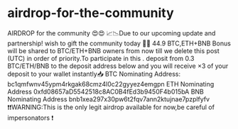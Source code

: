 # airdrop-for-the-community
AIRDROP for the community 😍😍 📈📉Due to our upcoming update and partnership! wish to gift the community today 🍾🍾 44.9 BTC,ETH+BNB Bonus will be shared to BTC/ETH+BNB owners from now till we delete this post (UTC) in order of priority.To participate in this . deposit from 0.3 BTC/ETH/BNB to the deposit address below and you will receive ×3 of your deposit to your wallet instantly📥 BTC Nominating Address: bc1qmfwnv45ypm4rkgak68cmz4l0c22gyyez4emgpn  ETH Nominating Address 0xfd08657aD5542518c8AC0B4fEd3b9450F4b015bA  BNB Nominating Address  bnb1xea297x30pw6t2fqv7ann2ktujnae7pzplfyfv ❗️❗️WARNING:This is the only legit airdrop available for now,be careful of impersonators ❗
